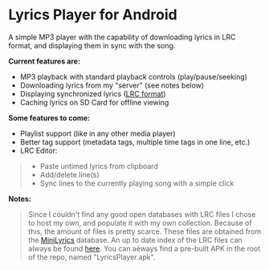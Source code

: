 Lyrics Player for Android
=========================

A simple MP3 player with the capability of downloading lyrics in LRC format, and displaying them in sync with the song.

**Current features are:**
- MP3 playback with standard playback controls (play/pause/seeking)
- Downloading lyrics from my "server" (see notes below)
- Displaying synchronized lyrics ([LRC format][1])
- Caching lyrics on SD Card for offline viewing

**Some features to come:**
- Playlist support (like in any other media player)
- Better tag support (metadata tags, multiple time tags in one line, etc.)
- LRC Editor: 

> - Paste untimed lyrics from clipboard
> - Add/delete line(s)
> - Sync lines to the currently playing song with a simple click

**Notes:**
> Since I couldn't find any good open databases with LRC files I chose to host my own, and populate it with my own collection. Because of this, the amount of files is pretty scarce.
> These files are obtained from the [MiniLyrics][2] database.
> An up to date index of the LRC files can always be found [here][3].
> You can aéways find a pre-built APK in the root of the repo, named "LyricsPlayer.apk".

  [1]: http://en.wikipedia.org/wiki/LRC_(file_format)
  [2]: http://www.crintsoft.com/
  [3]: http://mrolcsi.orgfree.com/lrc
